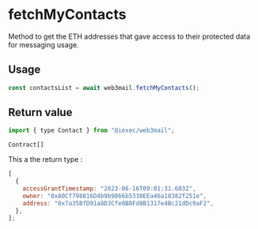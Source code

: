 # fetchMyContacts

Method to get the ETH addresses that gave access to their protected data for messaging usage.

## Usage

```js
const contactsList = await web3mail.fetchMyContacts();
```

## Return value

```js
import { type Contact } from "@iexec/web3mail";
```

`Contract[]`

This a the return type :

```js
[
  {
    accessGrantTimestamp: "2023-06-16T09:01:31.683Z",
    owner: "0xA0Cf798816D4b9b9866b5330EEa46a18382f251e",
    address: "0x7a35BfD91a8D3Cfe0B8Fd8B1317e4Bc21dDc9aF2",
  },
];
```
